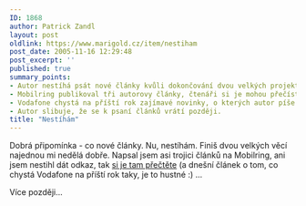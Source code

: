 ```yaml
---
ID: 1868
author: Patrick Zandl
layout: post
oldlink: https://www.marigold.cz/item/nestiham
post_date: 2005-11-16 12:29:48
post_excerpt: ''
published: true
summary_points:
- Autor nestíhá psát nové články kvůli dokončování dvou velkých projektů.
- Mobilring publikoval tři autorovy články, čtenáři si je mohou přečíst.
- Vodafone chystá na příští rok zajímavé novinky, o kterých autor píše.
- Autor slibuje, že se k psaní článků vrátí později.
title: "Nestíhám"
---
```


<p>Dobrá připomínka - co nové články. Nu, nestíhám. Finiš dvou velkých věcí najednou mi nedělá dobře. Napsal jsem asi trojici článků na Mobilring, ani jsem nestihl dát odkaz, tak <a href="http://www.mobilring.cz/">si je tam přečtěte</a> (a dnešní článek o tom, co chystá Vodafone na příští rok taky, je to hustné :) ... </p>

<p>Více později...
</p>